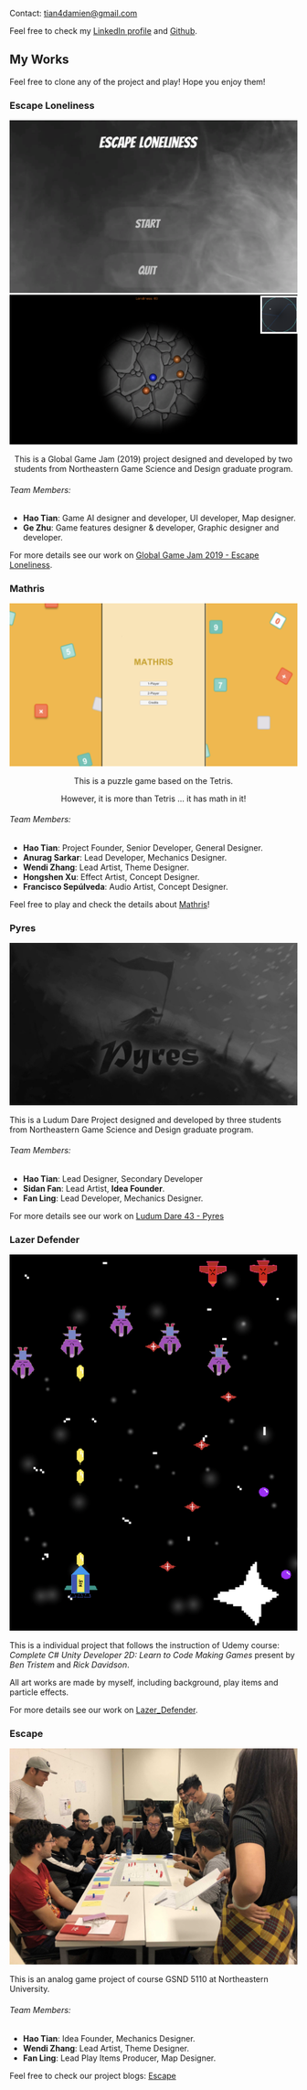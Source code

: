 Contact: tian4damien@gmail.com

Feel free to check my [LinkedIn profile](https://www.linkedin.com/in/hao-tian-b405ba7a/) and [Github](https://github.com/DamienTian).

## My Works
Feel free to clone any of the project and play! Hope you enjoy them!

### Escape Loneliness

![Escape Loneliness image](/images/el0.png)
![Escape Loneliness ss image](/images/el1.png)

<p align="center">
This is a Global Game Jam (2019) project designed and developed by two students from Northeastern Game Science and Design graduate program.
</p>

###### Team Members:
* **Hao Tian**: Game AI designer and developer, UI developer, Map designer.
* **Ge Zhu**: Game features designer & developer, Graphic designer and developer.

For more details see our work on [Global Game Jam 2019 - Escape Loneliness](https://globalgamejam.org/2019/games/escape-loneliness).

### Mathris

![Mathris image](/images/mathris.png)

<p align="center">
This is a puzzle game based on the Tetris.
</p>

<p align="center">
However, it is more than Tetris ... it has math in it!
</p>

###### Team Members:
* **Hao Tian**: Project Founder, Senior Developer, General Designer.
* **Anurag Sarkar**: Lead Developer, Mechanics Designer.
* **Wendi Zhang**: Lead Artist, Theme Designer.
* **Hongshen Xu**: Effect Artist, Concept Designer.
* **Francisco Sepúlveda**: Audio Artist, Concept Designer.

Feel free to play and check the details about [Mathris](https://tian4damien.itch.io/mathris)!

### Pyres

![Pyres image](/images/Pyres.jpeg)

This is a Ludum Dare Project designed and developed by three students from Northeastern Game Science and Design graduate program.

###### Team Members:
* **Hao Tian**: Lead Designer, Secondary Developer
* **Sidan Fan**: Lead Artist, **Idea Founder**.
* **Fan Ling**: Lead Developer, Mechanics Designer.

For more details see our work on [Ludum Dare 43 - Pyres](https://ldjam.com/events/ludum-dare/43/pryes)

### Lazer Defender

![Lazer Defender image](/images/Lazer_Defender.png)

This is a individual project that follows the instruction of Udemy course:  
*Complete C# Unity Developer 2D: Learn to Code Making Games* present by *Ben Tristem* and *Rick Davidson*.

All art works are made by myself, including background, play items and particle effects.

For more details see our work on [Lazer_Defender](https://tian4damien.itch.io/laser-defender).

### Escape

![Escape image](/images/escape.jpg)

This is an analog game project of course GSND 5110 at Northeastern University.

###### Team Members:
* **Hao Tian**: Idea Founder, Mechanics Designer.
* **Wendi Zhang**: Lead Artist, Theme Designer.
* **Fan Ling**: Lead Play Items Producer, Map Designer.

Feel free to check our project blogs: [Escape](https://tianhao1.wixsite.com/gsnd5110project1)

<!--NOTE: Proofreading + only mentioned yourself's work.-->
